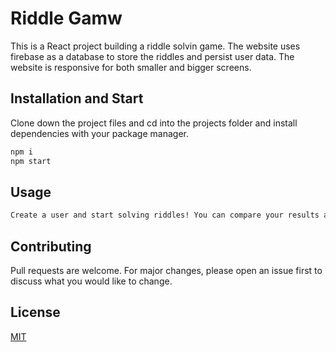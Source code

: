 # Riddle Gamw

This is a React project building a riddle solvin game. The website uses firebase as a database to store the riddles and persist user data.
The website is responsive for both smaller and bigger screens.

## Installation and Start

Clone down the project files and cd into the projects folder and install dependencies with your package manager.

```bash
npm i
npm start
```

## Usage

```bash
Create a user and start solving riddles! You can compare your results against other players on the leaderboard.
```

## Contributing
Pull requests are welcome. For major changes, please open an issue first to discuss what you would like to change.

## License
[MIT](https://choosealicense.com/licenses/mit/)
